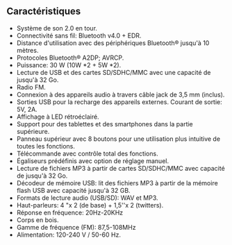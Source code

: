 ## Caractéristiques 

- Système de son 2.0 en tour. 
- Connectivité sans fil: Bluetooth v4.0 + EDR. 
- Distance d'utilisation avec des périphériques Bluetooth® jusqu'à 10 mètres. 
- Protocoles Bluetooth® A2DP; AVRCP. 
- Puissance: 30 W (10W *2 + 5W *2). 
- Lecture de USB et des cartes SD/SDHC/MMC avec une capacité de jusqu'à 32 Go. 
- Radio FM. 
- Connexion à des appareils audio à travers câble jack de 3,5 mm (inclus). 
- Sorties USB pour la recharge des appareils externes. Courant de sortie: 5V, 2A. 
- Affichage à LED rétroéclairé. 
- Support pour des tablettes et des smartphones dans la partie supérieure. 
- Panneau supérieur avec 8 boutons pour une utilisation plus intuitive de toutes les fonctions.
- Télécommande avec contrôle total des fonctions. 
- Égaliseurs prédéfinis avec option de réglage manuel. 
- Lecture de fichiers MP3 à partir de cartes SD/SDHC/MMC avec capacité de jusqu'à 32 Go. 
- Décodeur de mémoire USB: lit des fichiers MP3 à partir de la mémoire flash USB avec capacité jusqu'à 32 GB. 
- Formats de lecture audio (USB/SD): WAV et MP3. 
- Haut-parleurs: 4 "x 2 (de base) + 1,5''x 2 (twitters). 
- Réponse en fréquence: 20Hz-20KHz 
- Corps en bois. 
- Gamme de fréquence (FM): 87,5-108MHz 
- Alimentation: 120-240 V / 50-60 Hz. 

